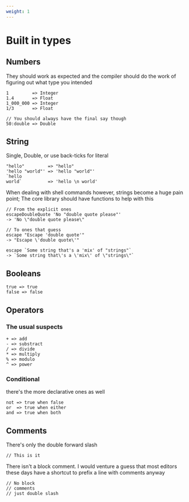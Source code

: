 ```yaml
---
weight: 1
---
```


# Built in types

## Numbers

They should work as expected and the compiler should do the work of figuring out
what type you intended

```
1         => Integer
1.4       => Float
1_000_000 => Integer
1/3       => Float

// You should always have the final say though
50:double => Double
```

## String


Single, Double, or use back-ticks for literal

```
"hello"         => "hello"
'hello "world"' => 'hello "world"'
`hello 
world`          => 'hello \n world'
```

When dealing with shell commands however, strings become a huge pain point; The
core library should have functions to help with this


```
// From the explicit ones
escapeDoubleQuote 'No "double quote please"'
-> 'No \"double quote please\"

// To ones that guess
escape "Escape 'double quote'"
-> "Escape \'double quote\'"

escape `Some string that's a 'mix' of "strings"`
-> `Some string that\'s a \'mix\' of \"strings\"`
```

## Booleans

```
true => true
false => false
```

## Operators

### The usual suspects

```
+ => add 
- => substract
/ => divide
* => multiply
% => modulo
^ => power
```

### Conditional

there's the more declarative ones as well

```
not => true when false
or  => true when either
and => true when both
```

## Comments

There's only the double forward slash

```
// This is it
```

There isn't a block comment. I would venture a guess that most editors these
days have a shortcut to prefix a line with comments anyway

```
// No block
// comments
// just double slash
```
